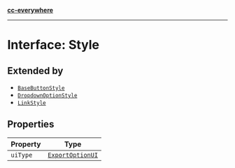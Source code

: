 [**cc-everywhere**](../../../../../index.md)

***

# Interface: Style

## Extended by

- [`BaseButtonStyle`](base-button-style.md)
- [`DropdownOptionStyle`](dropdown-option-style.md)
- [`LinkStyle`](link-style.md)

## Properties

| Property | Type |
| ------ | ------ |
| `uiType` | [`ExportOptionUI`](../enumerations/export-option-ui.md) |
